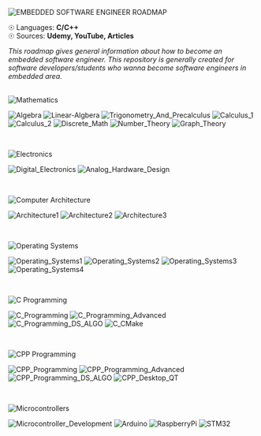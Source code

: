 ![EMBEDDED SOFTWARE ENGINEER ROADMAP](https://user-images.githubusercontent.com/65850970/195013064-c1f15975-7a1b-4a76-957e-dee7dc68a295.png)

☉ Languages: <strong>C/C++</strong> <br>
☉ Sources: <strong>Udemy, YouTube, Articles</strong>

<i>This roadmap gives general information about how to become an embedded software engineer. This repository is generally created for software developers/students who wanna become software engineers in embedded area.</i> <br> <br>

![Mathematics](https://user-images.githubusercontent.com/65850970/195015038-9605af93-8e73-4b31-9635-98bf144b36c2.png)

![Algebra](https://user-images.githubusercontent.com/65850970/195016282-b1a9d1ef-f41d-49cd-821e-2976664e2d80.svg)
![Linear-Algbera](https://user-images.githubusercontent.com/65850970/195016124-6e3dbcee-6c9f-49ec-8602-36cb22db125f.svg)
![Trigonometry_And_Precalculus](https://user-images.githubusercontent.com/65850970/195016518-d4892dbf-df98-4488-a2c3-4977cbc9db9a.svg)
![Calculus_1](https://user-images.githubusercontent.com/65850970/195016666-2368707a-0e33-4cd7-9425-3329df62ac7a.svg)
![Calculus_2](https://user-images.githubusercontent.com/65850970/195016759-cef00f0e-7f8d-46db-8ae5-0fabcc2196e4.svg)
![Discrete_Math](https://user-images.githubusercontent.com/65850970/195016904-93430f34-e63c-4f49-a7ce-943c2bf4a8c8.svg)
![Number_Theory](https://user-images.githubusercontent.com/65850970/195017008-e1360ba5-da63-4a58-a595-fcf9963266a5.svg)
![Graph_Theory](https://user-images.githubusercontent.com/65850970/195017185-2a495e78-ddf6-42d6-855f-2eb348a18c63.svg)

<br>

![Electronics](https://user-images.githubusercontent.com/65850970/195017656-90d831e0-fbba-425a-9f78-20520ffe4eb0.png)

![Digital_Electronics](https://user-images.githubusercontent.com/65850970/195018959-b1bd4acd-5a72-41f1-9756-86f295bc2312.svg)
![Analog_Hardware_Design](https://user-images.githubusercontent.com/65850970/195018966-5b1856c1-abab-4c12-bc58-6f20ebeec7a1.svg)

<br>

![Computer Architecture](https://user-images.githubusercontent.com/65850970/195019164-6b040573-d146-48b9-a191-7de517065148.png)

![Architecture1](https://user-images.githubusercontent.com/65850970/195019531-94685c62-b41f-4f9a-9b55-9e7d4eb2d282.svg)
![Architecture2](https://user-images.githubusercontent.com/65850970/195019537-6d5ea249-8329-420c-81f5-0fcf8d583fbf.svg)
![Architecture3](https://user-images.githubusercontent.com/65850970/195019555-274692fa-7e3e-42d1-905c-61e6c1ca09ec.svg)

<br>

![Operating Systems](https://user-images.githubusercontent.com/65850970/195019716-540e5699-16ca-463e-8b0b-2a3f25e4cde4.png)

![Operating_Systems1](https://user-images.githubusercontent.com/65850970/195020032-544c8f38-afae-40da-989d-4641dfecb3af.svg)
![Operating_Systems2](https://user-images.githubusercontent.com/65850970/195020041-9b07795e-5535-4e27-83e8-2beebaf0aba3.svg)
![Operating_Systems3](https://user-images.githubusercontent.com/65850970/195020050-3ed62f01-5044-4988-b316-b2648bbaa056.svg)
![Operating_Systems4](https://user-images.githubusercontent.com/65850970/195020055-f4c0962d-1688-40fb-807d-e0f91249d623.svg)

<br>

![C Programming](https://user-images.githubusercontent.com/65850970/195020324-d7f376ce-6392-44fd-8340-ade6050772b2.png)

![C_Programming](https://user-images.githubusercontent.com/65850970/195021124-245e4a0b-aefa-43b2-9b92-699e327acfad.svg)
![C_Programming_Advanced](https://user-images.githubusercontent.com/65850970/195021145-b3ea4bcb-79a2-47a4-a568-159a8af15276.svg)
![C_Programming_DS_ALGO](https://user-images.githubusercontent.com/65850970/195021319-125e3ba6-7849-4fd5-89f9-21f125eaec5b.svg)
![C_CMake](https://user-images.githubusercontent.com/65850970/195054430-b9811055-5aa7-4bd3-8e6f-645b3c4c2bef.svg)


<br>

![CPP Programming](https://user-images.githubusercontent.com/65850970/195020567-9a694130-45b7-4b48-a448-30c8f95194c2.png)

![CPP_Programming](https://user-images.githubusercontent.com/65850970/195021840-6b37a243-12f8-4754-b7b0-afc51faa050e.svg)
![CPP_Programming_Advanced](https://user-images.githubusercontent.com/65850970/195021856-38fe92d2-561c-43ef-ba1f-79b86e0a9707.svg)
![CPP_Programming_DS_ALGO](https://user-images.githubusercontent.com/65850970/195021878-d9ed56a8-5dae-4543-a2d1-9472daa07702.svg)
![CPP_Desktop_QT](https://user-images.githubusercontent.com/65850970/195022052-a1f9a42e-5c2f-46ac-ae07-fe0973ca35eb.svg)

<br>

![Microcontrollers](https://user-images.githubusercontent.com/65850970/195054706-4f3b11fd-30d2-4b4c-bd85-1d901ddebe02.png)

![Microcontroller_Development](https://user-images.githubusercontent.com/65850970/195055295-5e814f45-b3df-4c12-9a07-cb35b26a760e.svg)
![Arduino](https://user-images.githubusercontent.com/65850970/195055304-4692e918-0dfa-448e-b4cf-074ef71646f8.svg)
![RaspberryPi](https://user-images.githubusercontent.com/65850970/195055335-522f92e2-cdb6-49ef-8972-c4fcbf87dd44.svg)
![STM32](https://user-images.githubusercontent.com/65850970/195055346-14f09a4b-e227-4dc0-88e2-cdd5dd5b6e9e.svg)
